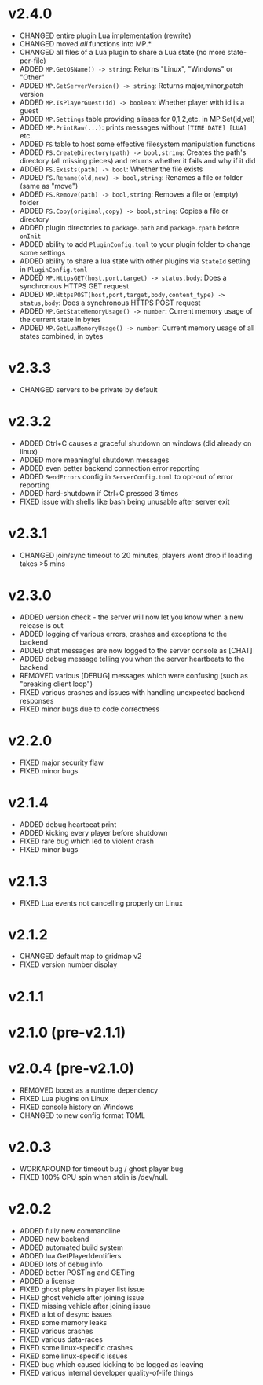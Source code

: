 # v2.4.0

- CHANGED entire plugin Lua implementation (rewrite)
- CHANGED moved *all* functions into MP.\*
- CHANGED all files of a Lua plugin to share a Lua state (no more state-per-file)
- ADDED `MP.GetOSName() -> string`: Returns "Linux", "Windows" or "Other"
- ADDED `MP.GetServerVersion() -> string`: Returns major,minor,patch version
- ADDED `MP.IsPlayerGuest(id) -> boolean`: Whether player with id is a guest
- ADDED `MP.Settings` table providing aliases for 0,1,2,etc. in MP.Set(id,val)
- ADDED `MP.PrintRaw(...)`: prints messages without `[TIME DATE] [LUA]` etc.
- ADDED `FS` table to host some effective filesystem manipulation functions
- ADDED `FS.CreateDirectory(path) -> bool,string`: Creates the path's directory (all missing pieces) and returns whether it fails and why if it did
- ADDED `FS.Exists(path) -> bool`: Whether the file exists
- ADDED `FS.Rename(old,new) -> bool,string`: Renames a file or folder (same as "move")
- ADDED `FS.Remove(path) -> bool,string`: Removes a file or (empty) folder
- ADDED `FS.Copy(original,copy) -> bool,string`: Copies a file or directory
- ADDED plugin directories to `package.path` and `package.cpath` before `onInit`
- ADDED ability to add `PluginConfig.toml` to your plugin folder to change some settings
- ADDED ability to share a lua state with other plugins via `StateId` setting in `PluginConfig.toml`
- ADDED `MP.HttpsGET(host,port,target) -> status,body`: Does a synchronous HTTPS GET request
- ADDED `MP.HttpsPOST(host,port,target,body,content_type) -> status,body`: Does a synchronous HTTPS POST request
- ADDED `MP.GetStateMemoryUsage() -> number`: Current memory usage of the current state in bytes
- ADDED `MP.GetLuaMemoryUsage() -> number`: Current memory usage of all states combined, in bytes

# v2.3.3

- CHANGED servers to be private by default

# v2.3.2

- ADDED Ctrl+C causes a graceful shutdown on windows (did already on linux)
- ADDED more meaningful shutdown messages
- ADDED even better backend connection error reporting
- ADDED `SendErrors` config in `ServerConfig.toml` to opt-out of error reporting
- ADDED hard-shutdown if Ctrl+C pressed 3 times
- FIXED issue with shells like bash being unusable after server exit

# v2.3.1

- CHANGED join/sync timeout to 20 minutes, players wont drop if loading takes >5 mins

# v2.3.0

- ADDED version check - the server will now let you know when a new release is out
- ADDED logging of various errors, crashes and exceptions to the backend
- ADDED chat messages are now logged to the server console as [CHAT]
- ADDED debug message telling you when the server heartbeats to the backend
- REMOVED various [DEBUG] messages which were confusing (such as "breaking client loop")
- FIXED various crashes and issues with handling unexpected backend responses
- FIXED minor bugs due to code correctness

# v2.2.0

- FIXED major security flaw
- FIXED minor bugs

# v2.1.4

- ADDED debug heartbeat print
- ADDED kicking every player before shutdown
- FIXED rare bug which led to violent crash
- FIXED minor bugs

# v2.1.3

- FIXED Lua events not cancelling properly on Linux

# v2.1.2

- CHANGED default map to gridmap v2
- FIXED version number display

# v2.1.1
# v2.1.0 (pre-v2.1.1)
# v2.0.4 (pre-v2.1.0)

- REMOVED boost as a runtime dependency
- FIXED Lua plugins on Linux
- FIXED console history on Windows
- CHANGED to new config format TOML

# v2.0.3

- WORKAROUND for timeout bug / ghost player bug
- FIXED 100% CPU spin when stdin is /dev/null.

# v2.0.2

- ADDED fully new commandline
- ADDED new backend
- ADDED automated build system
- ADDED lua GetPlayerIdentifiers
- ADDED lots of debug info
- ADDED better POSTing and GETing
- ADDED a license
- FIXED ghost players in player list issue
- FIXED ghost vehicle after joining issue
- FIXED missing vehicle after joining issue
- FIXED a lot of desync issues
- FIXED some memory leaks
- FIXED various crashes
- FIXED various data-races
- FIXED some linux-specific crashes
- FIXED some linux-specific issues
- FIXED bug which caused kicking to be logged as leaving
- FIXED various internal developer quality-of-life things
